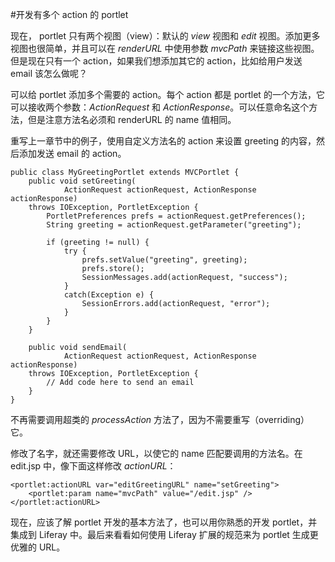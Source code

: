 #开发有多个 action 的 portlet

现在， portlet 只有两个视图（view）：默认的 _view_ 视图和 _edit_ 视图。添加更多视图也很简单，并且可以在 _renderURL_ 中使用参数 _mvcPath_ 来链接这些视图。但是现在只有一个 action，如果我们想添加其它的 action，比如给用户发送 email 该怎么做呢？

可以给 portlet 添加多个需要的 action。每个 action 都是 portlet 的一个方法，它可以接收两个参数：_ActionRequest_ 和 _ActionResponse_。可以任意命名这个方法，但是注意方法名必须和 renderURL 的 name 值相同。

重写上一章节中的例子，使用自定义方法名的 action 来设置 greeting 的内容，然后添加发送 email 的 action。

```
public class MyGreetingPortlet extends MVCPortlet {
    public void setGreeting(
            ActionRequest actionRequest, ActionResponse actionResponse)
    throws IOException, PortletException {
        PortletPreferences prefs = actionRequest.getPreferences();
        String greeting = actionRequest.getParameter("greeting");

        if (greeting != null) {
            try {
                prefs.setValue("greeting", greeting);
                prefs.store();
                SessionMessages.add(actionRequest, "success");
            }
            catch(Exception e) {
                SessionErrors.add(actionRequest, "error");
            }
        }
    }

    public void sendEmail(
            ActionRequest actionRequest, ActionResponse actionResponse)
    throws IOException, PortletException {
        // Add code here to send an email
    }
}
```

不再需要调用超类的 _processAction_ 方法了，因为不需要重写（overriding）它。

修改了名字，就还需要修改 URL，以使它的 name 匹配要调用的方法名。在 edit.jsp 中，像下面这样修改 _actionURL_：

```
<portlet:actionURL var="editGreetingURL" name="setGreeting">
    <portlet:param name="mvcPath" value="/edit.jsp" />
</portlet:actionURL>
```

现在，应该了解 portlet 开发的基本方法了，也可以用你熟悉的开发 portlet，并集成到 Liferay 中。最后来看看如何使用 Liferay 扩展的规范来为 portlet 生成更优雅的 URL。